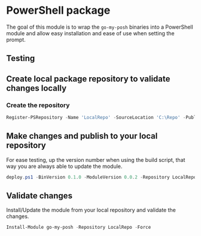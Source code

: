 # PowerShell package

The goal of this module is to wrap the `go-my-posh` binaries into a PowerShell module and allow easy installation
and ease of use when setting the prompt.

## Testing

## Create local package repository to validate changes locally

### Create the repository

```powershell
Register-PSRepository -Name 'LocalRepo' -SourceLocation 'C:\Repo' -PublishLocation 'C:\Repo' -InstallationPolicy Trusted
```

## Make changes and publish to your local repository

For ease testing, up the version number when using the build script, that way you are always able to update the module.

```powershell
deploy.ps1 -BinVersion 0.1.0 -ModuleVersion 0.0.2 -Repository LocalRepo
```

## Validate changes

Install/Update the module from your local repository and validate the changes.

```powershell
Install-Module go-my-posh -Repository LocalRepo -Force
```

